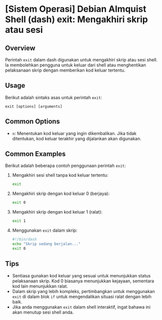# [Sistem Operasi] Debian Almquist Shell (dash) exit: Mengakhiri skrip atau sesi

## Overview
Perintah `exit` dalam dash digunakan untuk mengakhiri skrip atau sesi shell. Ia membolehkan pengguna untuk keluar dari shell atau menghentikan pelaksanaan skrip dengan memberikan kod keluar tertentu.

## Usage
Berikut adalah sintaks asas untuk perintah `exit`:

```
exit [options] [arguments]
```

## Common Options
- `n`: Menentukan kod keluar yang ingin dikembalikan. Jika tidak ditentukan, kod keluar terakhir yang dijalankan akan digunakan.

## Common Examples
Berikut adalah beberapa contoh penggunaan perintah `exit`:

1. Mengakhiri sesi shell tanpa kod keluar tertentu:
   ```sh
   exit
   ```

2. Mengakhiri skrip dengan kod keluar 0 (berjaya):
   ```sh
   exit 0
   ```

3. Mengakhiri skrip dengan kod keluar 1 (ralat):
   ```sh
   exit 1
   ```

4. Menggunakan `exit` dalam skrip:
   ```sh
   #!/bin/dash
   echo "Skrip sedang berjalan..."
   exit 0
   ```

## Tips
- Sentiasa gunakan kod keluar yang sesuai untuk menunjukkan status pelaksanaan skrip. Kod 0 biasanya menunjukkan kejayaan, sementara kod lain menunjukkan ralat.
- Dalam skrip yang lebih kompleks, pertimbangkan untuk menggunakan `exit` di dalam blok `if` untuk mengendalikan situasi ralat dengan lebih baik.
- Jika anda menggunakan `exit` dalam shell interaktif, ingat bahawa ini akan menutup sesi shell anda.